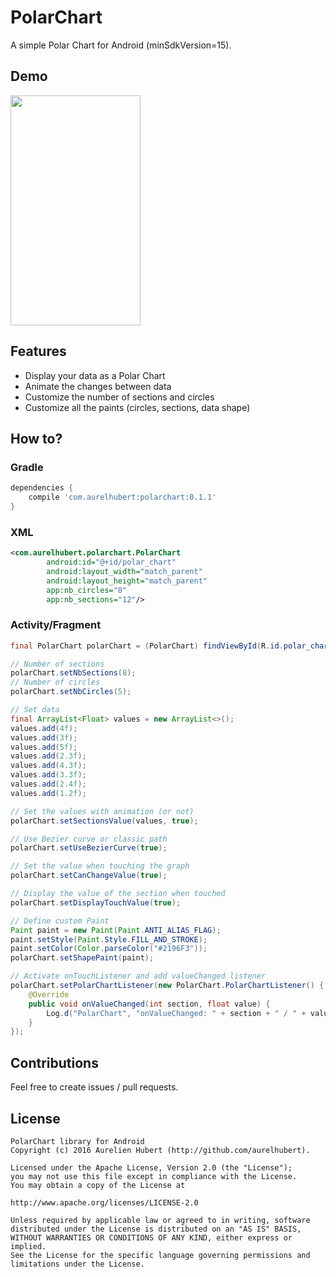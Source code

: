 
# PolarChart
A simple Polar Chart for Android (minSdkVersion=15).

## Demo
<img src="https://raw.githubusercontent.com/aurelhubert/polarchart/master/demo1.gif" width="208" height="368" />

## Features
* Display your data as a Polar Chart
* Animate the changes between data
* Customize the number of sections and circles
* Customize all the paints (circles, sections, data shape)

## How to?

### Gradle
```groovy
dependencies {
    compile 'com.aurelhubert:polarchart:0.1.1'
}
```
### XML
```xml
<com.aurelhubert.polarchart.PolarChart
        android:id="@+id/polar_chart"
        android:layout_width="match_parent"
        android:layout_height="match_parent"
        app:nb_circles="8"
        app:nb_sections="12"/>
```

### Activity/Fragment
```java
final PolarChart polarChart = (PolarChart) findViewById(R.id.polar_chart);

// Number of sections
polarChart.setNbSections(8);
// Number of circles
polarChart.setNbCircles(5);

// Set data
final ArrayList<Float> values = new ArrayList<>();
values.add(4f);
values.add(3f);
values.add(5f);
values.add(2.3f);
values.add(4.3f);
values.add(3.3f);
values.add(2.4f);
values.add(1.2f);

// Set the values with animation (or not)
polarChart.setSectionsValue(values, true);

// Use Bezier curve or classic path
polarChart.setUseBezierCurve(true);

// Set the value when touching the graph
polarChart.setCanChangeValue(true);

// Display the value of the section when touched
polarChart.setDisplayTouchValue(true);

// Define custom Paint
Paint paint = new Paint(Paint.ANTI_ALIAS_FLAG);
paint.setStyle(Paint.Style.FILL_AND_STROKE);
paint.setColor(Color.parseColor("#2196F3"));
polarChart.setShapePaint(paint);

// Activate onTouchListener and add valueChanged listener
polarChart.setPolarChartListener(new PolarChart.PolarChartListener() {
    @Override
    public void onValueChanged(int section, float value) {
        Log.d("PolarChart", "onValueChanged: " + section + " / " + value);
    }
});
```

## Contributions
Feel free to create issues / pull requests.

## License
```
PolarChart library for Android
Copyright (c) 2016 Aurelien Hubert (http://github.com/aurelhubert).

Licensed under the Apache License, Version 2.0 (the "License");
you may not use this file except in compliance with the License.
You may obtain a copy of the License at

http://www.apache.org/licenses/LICENSE-2.0

Unless required by applicable law or agreed to in writing, software
distributed under the License is distributed on an "AS IS" BASIS,
WITHOUT WARRANTIES OR CONDITIONS OF ANY KIND, either express or implied.
See the License for the specific language governing permissions and
limitations under the License.
```
